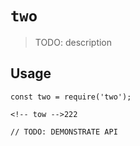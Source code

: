 # `two`

> TODO: description

## Usage

```
const two = require('two');

<!-- tow -->222

// TODO: DEMONSTRATE API
```

